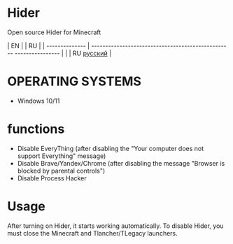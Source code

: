 # Hider
Open source Hider for Minecraft

| EN |           |              RU |
| -------------- | -------------------------------------------------- ---------------- |
|                | RU [русский](https://github.com/Semleks/Hider/blob/main/README.md) |

# OPERATING SYSTEMS
- Windows 10/11
# functions
- Disable EveryThing (after disabling the "Your computer does not support Everything" message)
- Disable Brave/Yandex/Chrome (after disabling the message "Browser is blocked by parental controls")
- Disable Process Hacker
# Usage
After turning on Hider, it starts working automatically.
To disable Hider, you must close the Minecraft and Tlancher/TLegacy launchers.
